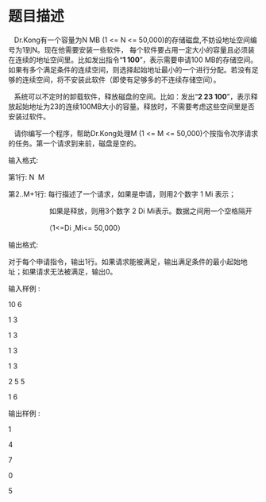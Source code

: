 # 题目描述


<p>
   Dr.Kong有一个容量为N MB (1 &lt;= N &lt;= 50,000)的存储磁盘,不妨设地址空间编号为1到N。现在他需要安装一些软件， 每个软件要占用一定大小的容量且必须装在连续的地址空间里。比如发出指令“<strong>1 100</strong>”，表示需要申请100 MB的存储空间。如果有多个满足条件的连续空间，则选择起始地址最小的一个进行分配。若没有足够的连续空间，将不安装此软件（即使有足够多的不连续存储空间）。
</p>
<p>
   系统可以不定时的卸载软件，释放磁盘的空间。比如：发出“<strong>2 23 100</strong>”，表示释放起始地址为23的连续100MB大小的容量。释放时，不需要考虑这些空间里是否安装过软件。
</p>
<p>
   请你编写一个程序，帮助Dr.Kong处理M (1 &lt;= M &lt;= 50,000)个按指令次序请求的任务。第一个请求到来前，磁盘是空的。
</p>
<p>
输入格式:
</p>
<p>
第1行: N  M
</p>
<p>
第2..M+1行: 每行描述了一个请求，如果是申请，则用2个数字 1 Mi 表示；
</p>
<p>
                     如果是释放，则用3个数字 2 Di Mi表示。数据之间用一个空格隔开
</p>
<p>
                   （1&lt;=Di ,Mi&lt;= 50,000）
</p>
<p>
输出格式:
</p>
<p>
对于每个申请指令，输出1行。如果请求能被满足，输出满足条件的最小起始地址；如果请求无法被满足，输出0。
</p>
<p>
输入样例 :            
</p>
<p>
10 6
</p>
<p>
1 3
</p>
<p>
1 3
</p>
<p>
1 3
</p>
<p>
1 3
</p>
<p>
2 5 5
</p>
<p>
1 6
</p>
<p>
输出样例 :
</p>
<p>
1
</p>
<p>
4
</p>
<p>
7
</p>
<p>
0
</p>
<p>
5
</p>
